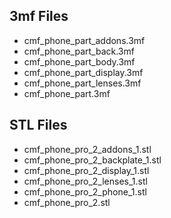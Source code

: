 ## 3mf Files
- cmf_phone_part_addons.3mf
- cmf_phone_part_back.3mf
- cmf_phone_part_body.3mf
- cmf_phone_part_display.3mf
- cmf_phone_part_lenses.3mf
- cmf_phone_part.3mf

## STL Files
- cmf_phone_pro_2_addons_1.stl
- cmf_phone_pro_2_backplate_1.stl
- cmf_phone_pro_2_display_1.stl
- cmf_phone_pro_2_lenses_1.stl
- cmf_phone_pro_2_phone_1.stl
- cmf_phone_pro_2.stl
